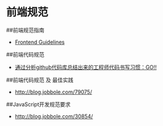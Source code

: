 # 前端规范

##前端规范指南
- [Frontend Guidelines](http://segmentfault.com/blog/news/1190000002587334)

##前端代码规范
- [通过分析github代码库总结出来的工程师代码书写习惯：GO!!](http://alloyteam.github.io/code-guide/#html-javascripthttp://sideeffect.kr/popularconvention#javascript)

##前端代码规范 及 最佳实践
- http://blog.jobbole.com/79075/

##JavaScript开发规范要求
- http://blog.jobbole.com/30854/

